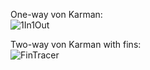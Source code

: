 One-way von Karman:\
![1In1Out](https://github.com/user-attachments/assets/207581da-abc4-4c06-9b86-0d56c7968915)


Two-way von Karman with fins:\
![FinTracer](https://github.com/user-attachments/assets/83425d93-4266-4542-8450-9aa8b6288bcf)
